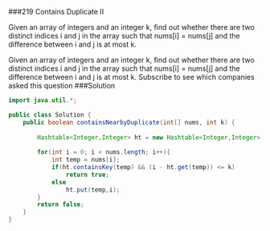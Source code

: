 ###219 Contains Duplicate II

Given an array of integers and an integer k, find out whether there are two distinct indices i and j in the array such that nums[i] = nums[j] and the difference between i and j is at most k.

Given an array of integers and an integer k, find out whether there are two distinct indices i and j in the array such that nums[i] = nums[j] and the difference between i and j is at most k.
Subscribe to see which companies asked this question
###Solution
```java
import java.util.*;

public class Solution {
    public boolean containsNearbyDuplicate(int[] nums, int k) {
        
        Hashtable<Integer,Integer> ht = new Hashtable<Integer,Integer>();
        
        for(int i = 0; i < nums.length; i++){
            int temp = nums[i];
            if(ht.containsKey(temp) && (i - ht.get(temp)) <= k)
                return true;
            else
                ht.put(temp,i);
        }
        return false;
    }
}